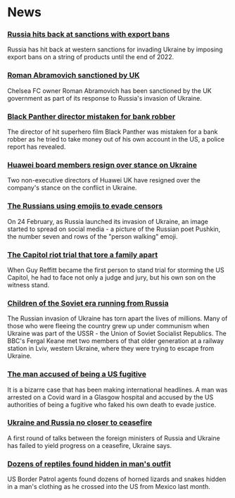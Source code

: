 # News
### [Russia hits back at sanctions with export bans](https://www.bbc.com/news/business-60689279)
Russia has hit back at western sanctions for invading Ukraine by imposing export bans on a string of products until the end of 2022.
### [Roman Abramovich sanctioned by UK](https://www.bbc.com/news/uk-politics-60690362)
Chelsea FC owner Roman Abramovich has been sanctioned by the UK government as part of its response to Russia's invasion of Ukraine.
### [Black Panther director mistaken for bank robber](https://www.bbc.com/news/world-us-canada-60685146)
The director of hit superhero film Black Panther was mistaken for a bank robber as he tried to take money out of his own account in the US, a police report has revealed.
### [Huawei board members resign over stance on Ukraine](https://www.bbc.com/news/technology-60669538)
Two non-executive directors of Huawei UK have resigned over the company's stance on the conflict in Ukraine.
### [The Russians using emojis to evade censors](https://www.bbc.com/news/60649725)
On 24 February, as Russia launched its invasion of Ukraine, an image started to spread on social media - a picture of the Russian poet Pushkin, the number seven and rows of the "person walking" emoji. 
### [The Capitol riot trial that tore a family apart](https://www.bbc.com/news/world-us-canada-60671723)
When Guy Reffitt became the first person to stand trial for storming the US Capitol, he had to face not only a judge and jury, but his own son on the witness stand.
### [Children of the Soviet era running from Russia](https://www.bbc.com/news/world-europe-60685723)
The Russian invasion of Ukraine has torn apart the lives of millions. Many of those who were fleeing the country grew up under communism when Ukraine was part of the USSR - the Union of Soviet Socialist Republics. The BBC's Fergal Keane met two members of that older generation at a railway station in Lviv, western Ukraine, where they were trying to escape from Ukraine. 
### [The man accused of being a US fugitive](https://www.bbc.com/news/uk-scotland-60676092)
It is a bizarre case that has been making international headlines. A man was arrested on a Covid ward in a Glasgow hospital and accused by the US authorities of being a fugitive who faked his own death to evade justice. 
### [Ukraine and Russia no closer to ceasefire](https://www.bbc.com/news/world-europe-60687203)
A first round of talks between the foreign ministers of Russia and Ukraine has failed to yield progress on a ceasefire, Ukraine says.
### [Dozens of reptiles found hidden in man's outfit](https://www.bbc.com/news/world-us-canada-60685663)
US Border Patrol agents found dozens of horned lizards and snakes hidden in a man's clothing as he crossed into the US from Mexico last month. 
